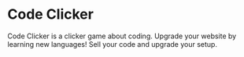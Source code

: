 # Code Clicker
Code Clicker is a clicker game about coding.
Upgrade your website by learning new languages!
Sell your code and upgrade your setup.
